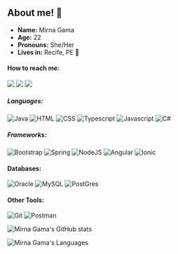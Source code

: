 ## About me! 💬

- <strong>Name:</strong> Mirna Gama
- <strong>Age:</strong> 22 
- <strong>Pronouns:</strong> She/Her
- <strong>Lives in:</strong> Recife, PE 🌴 

#### How to reach me:
<a href="https://api.whatsapp.com/send?phone=5581984004144"><img src="https://img.shields.io/badge/WhatsApp-25D366?style=for-the-badge&logo=whatsapp&logoColor=white"/></a>
<a href="mailto:mirnabeatrizgamav@gmail.com"><img src="https://img.shields.io/badge/Gmail-D14836?style=for-the-badge&logo=gmail&logoColor=white"/></a>
<a href="https://br.linkedin.com/in/mirna-gama-341424173"><img src="https://img.shields.io/badge/LinkedIn-0077B5?style=for-the-badge&logo=linkedin&logoColor=white"/></a>

##### Languages:
![Java](https://img.shields.io/badge/Java-ED8B00?style=for-the-badge&logo=java&logoColor=white)
![HTML](https://img.shields.io/badge/HTML5-E34F26?style=for-the-badge&logo=html5&logoColor=white)
![CSS](https://img.shields.io/badge/-CSS3-blue?logo=css3&style=for-the-badge)
![Typescript](https://img.shields.io/badge/-Typescript-3178C6?logo=typescript&style=for-the-badge&logoColor=white)
![Javascript](https://img.shields.io/badge/-Javascript-F7DF1E?logo=javascript&style=for-the-badge&logoColor=black)
![C#](https://img.shields.io/badge/c%23-%23239120.svg?style=for-the-badge&logo=c-sharp&logoColor=white)

##### Frameworks:
![Bootstrap](https://img.shields.io/badge/Bootstrap-563D7C?style=for-the-badge&logo=bootstrap&logoColor=white)
![Spring](https://img.shields.io/badge/Spring-6DB33F?style=for-the-badge&logo=spring&logoColor=white)
![NodeJS](https://img.shields.io/badge/node.js-6DA55F?style=for-the-badge&logo=node.js&logoColor=white)
![Angular](https://img.shields.io/badge/Angular-DD0031?style=for-the-badge&logo=angular&logoColor=white)
![Ionic](https://img.shields.io/badge/Ionic-0000FF?style=for-the-badge&logo=ionic&logoColor=white)

#### Databases:
![Oracle](https://img.shields.io/badge/Oracle-F80000?style=for-the-badge&logo=oracle&logoColor=white)
![MySQL](https://img.shields.io/badge/MySQL-00000F?style=for-the-badge&logo=mysql&logoColor=white)
![PostGres](https://img.shields.io/badge/PostgreSQL-316192?style=for-the-badge&logo=postgresql&logoColor=white)

#### Other Tools:
![Git](https://img.shields.io/badge/Git-F05032?style=for-the-badge&logo=git&logoColor=white)
![Postman](https://img.shields.io/badge/Postman-FF6C37?style=for-the-badge&logo=Postman&logoColor=white)



![Mirna Gama's GitHub stats](https://github-readme-stats.vercel.app/api?username=mirnagama&theme=graywhite&show_icons=true)

![Mirna Gama's Languages](https://github-readme-stats.vercel.app/api/top-langs/?username=MirnaGama&theme=graywhite)
